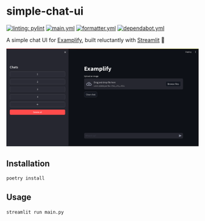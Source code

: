# simple-chat-ui

[![linting: pylint](https://img.shields.io/badge/linting-pylint-yellowgreen)](https://github.com/PyCQA/pylint)
[![main.yml](https://github.com/winstxnhdw/simple-chat-ui/actions/workflows/main.yml/badge.svg)](https://github.com/winstxnhdw/simple-chat-ui/actions/workflows/main.yml)
[![formatter.yml](https://github.com/winstxnhdw/simple-chat-ui/actions/workflows/formatter.yml/badge.svg)](https://github.com/winstxnhdw/simple-chat-ui/actions/workflows/formatter.yml)
[![dependabot.yml](https://github.com/winstxnhdw/simple-chat-ui/actions/workflows/dependabot.yml/badge.svg)](https://github.com/winstxnhdw/simple-chat-ui/actions/workflows/dependabot.yml)

A simple chat UI for [Examplify](https://github.com/winstxnhdw/Examplify), built reluctantly with [Streamlit](https://streamlit.io/) 🤮

<div align="center">
    <img alt="Screenshot of the Streamlit website"
         src="resources/screenshot.png"
    />
</div>

## Installation

```bash
poetry install
```

## Usage

```bash
streamlit run main.py
```
